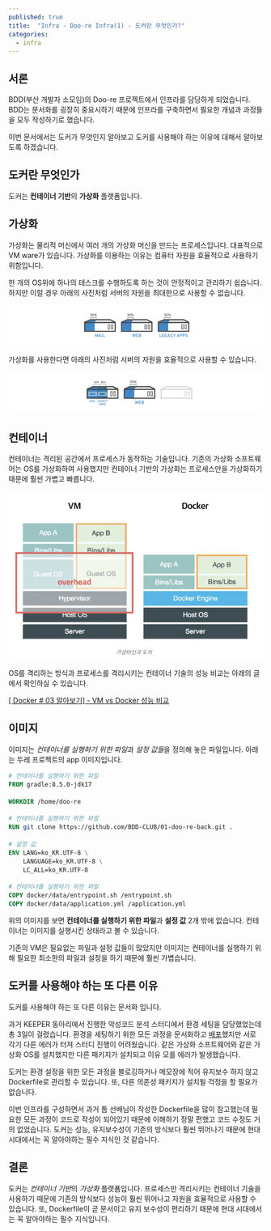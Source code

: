 ```yaml
---
published: true
title:  "Infra - Doo-re Infra(1) - 도커란 무엇인가?"
categories:
  - infra
---
```


## 서론

BDD(부산 개발자 소모임)의 Doo-re 프로젝트에서 인프라를 담당하게 되었습니다. BDD는 문서화를 굉장히 중요시하기 때문에 인프라를 구축하면서 필요한 개념과 과정들을 모두 작성하기로 했습니다.

이번 문서에서는 도커가 무엇인지 알아보고 도커를 사용해야 하는 이유에 대해서 알아보도록 하겠습니다.

## 도커란 무엇인가

도커는 **컨테이너 기반**의 **가상화** 플랫폼입니다. 

## 가상화

가상화는 물리적 머신에서 여러 개의 가상화 머신을 만드는 프로세스입니다. 대표적으로 VM ware가 있습니다. 가상화를 이용하는 이유는 컴퓨터 자원을 효율적으로 사용하기 위함입니다.

한 개의 OS위에 하나의 테스크를 수행하도록 하는 것이 안정적이고 관리하기 쉽습니다. 하지만 이럴 경우 아래의 사진처럼 서버의 자원을 최대한으로 사용할 수 없습니다.

![도커란무엇인가1](https://github.com/02ggang9/02ggang9.github.io/blob/master/_posts/images/infra/도커란무엇인가/가상화예시1.png?raw=true)

가상화를 사용한다면 아래의 사진처럼 서버의 자원을 효율적으로 사용할 수 있습니다.

![도커란무엇인가2](https://github.com/02ggang9/02ggang9.github.io/blob/master/_posts/images/infra/도커란무엇인가/가상화예시2.png?raw=true)


## 컨테이너

컨테이너는 격리된 공간에서 프로세스가 동작하는 기술입니다. 기존의 가상화 소프트웨어는 OS를 가상화하여 사용했지만 컨테이너 기반의 가상화는 프로세스만을 가상화하기 때문에 훨씬 가볍고 빠릅니다.

![컨테이너예시1](https://github.com/02ggang9/02ggang9.github.io/blob/master/_posts/images/infra/도커란무엇인가/컨테이너예시1.png?raw=true)

OS를 격리하는 방식과 프로세스를 격리시키는 컨테이너 기술의 성능 비교는 아래의 글에서 확인하실 수 있습니다.

[[ Docker # 03 알아보기] - VM vs Docker 성능 비교](https://artistdata.tistory.com/5)

## 이미지

이미지는 *컨테이너를 실행하기 위한 파일*과 *설정 값들*을 정의해 놓은 파일입니다. 아래는 두레 프로젝트의 app 이미지입니다.

~~~dockerfile
# 컨테이너를 실행하기 위한 파일
FROM gradle:8.5.0-jdk17 

WORKDIR /home/doo-re 

# 컨테이너를 실행하기 위한 파일
RUN git clone https://github.com/BDD-CLUB/01-doo-re-back.git . 

# 설정 값
ENV LANG=ko_KR.UTF-8 \
    LANGUAGE=ko_KR.UTF-8 \
    LC_ALL=ko_KR.UTF-8

# 컨테이너를 실행하기 위한 파일
COPY docker/data/entrypoint.sh /entrypoint.sh
COPY docker/data/application.yml /application.yml

~~~

위의 이미지를 보면 **컨테이너를 실행하기 위한 파일**과 **설정 값** 2개 밖에 없습니다. 컨테이너는 이미지를 실행시킨 상태라고 볼 수 있습니다. 

기존의 VM은 필요없는 파일과 설정 값들이 많았지만 이미지는 컨테이너를 실행하기 위해 필요한 최소한의 파일과 설정을 하기 때문에 훨씬 가볍습니다.


## 도커를 사용해야 하는 또 다른 이유

도커를 사용해야 하는 또 다른 이유는 문서화 입니다. 

과거 KEEPER 동아리에서 진행한 악성코드 분석 스터디에서 환경 세팅을 담당했었는데 총 3일이 걸렸습니다. 환경을 세팅하기 위한 모든 과정을 문서화하고 [배포](https://stump-cress-2f5.notion.site/KEEPER-1-c960dd9361c64096b7fbce30f6e7c7f1?pvs=4)했지만 서로 각기 다른 에러가 터져 스터디 진행이 어려웠습니다. 같은 가상화 소프트웨어와 같은 가상화 OS를 설치했지만 다른 패키지가 설치되고 이유 모를 에러가 발생했습니다.

도커는 환경 설정을 위한 모든 과정을 블로깅하거나 메모장에 적어 유지보수 하지 않고 Dockerfile로 관리할 수 있습니다. 또, 다른 의존성 패키지가 설치될 걱정을 할 필요가 없습니다.

이번 인프라를 구성하면서 과거 톰 선배님이 작성한 Dockerfile을 많이 참고했는데 필요한 모든 과정이 코드로 작성이 되어있기 때문에 이해하기 정말 편했고 코드 수정도 거의 없었습니다. 도커는 성능, 유지보수성이 기존의 방식보다 훨씬 뛰어나기 때문에 현대 시대에서는 꼭 알아야하는 필수 지식인 것 같습니다.


## 결론

도커는 *컨테이너 기반*의 *가상화* 플랫폼입니다. 프로세스만 격리시키는 컨테이너 기술을 사용하기 때문에 기존의 방식보다 성능이 훨씬 뛰어나고 자원을 효율적으로 사용할 수 있습니다. 또, Dockerfile이 곧 문서이고 유지 보수성이 편리하기 때문에 현대 시대에서는 꼭 알아야하는 필수 지식입니다.


